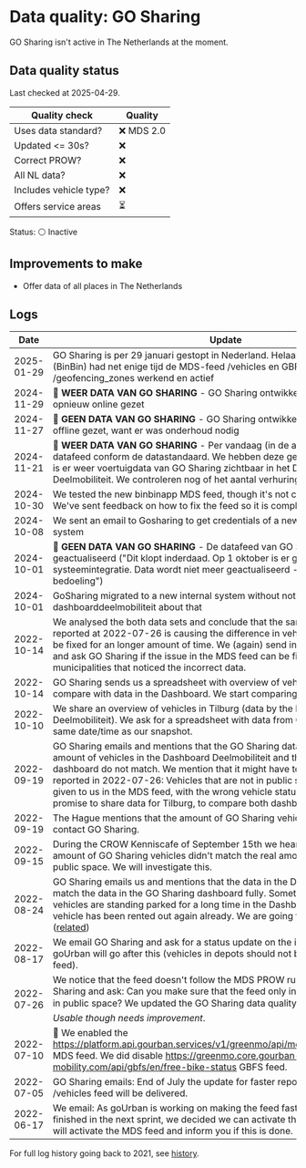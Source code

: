 # Data quality: GO Sharing

GO Sharing isn't active in The Netherlands at the moment.

## Data quality status

Last checked at 2025-04-29.

| **Quality check**           | **Quality**
| --                          | --
| Uses data standard?         | ❌ MDS 2.0
| Updated <= 30s?             | ❌
| Correct PROW?               | ❌
| All NL data?                | ❌
| Includes vehicle type?      | ❌
| Offers service areas        | ⏳

Status: ⚪ Inactive

## Improvements to make

- Offer data of all places in The Netherlands

## Logs

| Date       | Update 
| ----       | ---
| 2025-01-29 | GO Sharing is per 29 januari gestopt in Nederland. Helaas, want GO Sharing (BinBin) had net enige tijd de MDS-feed /vehicles en GBFS-feed /geofencing_zones werkend en actief
| 2024-11-29 | 🎉 **WEER DATA VAN GO SHARING** - GO Sharing ontwikkelteam heeft de feed opnieuw online gezet
| 2024-11-27 | 🐛 **GEEN DATA VAN GO SHARING** - GO Sharing ontwikkelteam heeft de feed offline gezet, want er was onderhoud nodig
| 2024-11-21 | 🎉 **WEER DATA VAN GO SHARING** - Per vandaag (in de avond) is de MDS 2.0 datafeed conform de datastandaard. We hebben deze geactiveerd. Per vandaag is er weer voertuigdata van GO Sharing zichtbaar in het Dashboard Deelmobiliteit. We controleren nog of het aantal verhuringen ook klopt.
| 2024-10-30 | We tested the new binbinapp MDS feed, though it's not compliant with MDS yet. We've sent feedback on how to fix the feed so it is compliant.
| 2024-10-08 | We sent an email to Gosharing to get credentials of a new feed for the new system
| 2024-10-01 | 🐛 **GEEN DATA VAN GO SHARING** - De datafeed van GO Sharing wordt niet meer geactualiseerd ("Dit klopt inderdaad. Op 1 oktober is er gestart met een interne systeemintegratie. Data wordt niet meer geactualiseerd - uiteraard niet de bedoeling")
| 2024-10-01 | GoSharing migrated to a new internal system without notifiying the dashboarddeelmobiliteit about that
| 2022-10-14 | We analysed the both data sets and conclude that the same issue that we reported at 2022-07-26 is causing the difference in vehicles. This issue has to be fixed for an longer amount of time. We (again) send info on how to fix this and ask GO Sharing if the issue in the MDS feed can be fixed. Also we inform the municipalities that noticed the incorrect data.
| 2022-10-14 | GO Sharing sends us a spreadsheet with overview of vehicles in Tilburg, to compare with data in the Dashboard. We start comparing.
| 2022-10-10 | We share an overview of vehicles in Tilburg (data by the Dashboard Deelmobiliteit). We ask for a spreadsheet with data from GO Sharing, for the same date/time as our snapshot.
| 2022-09-19 | GO Sharing emails and mentions that the GO Sharing data team sees that the amount of vehicles in the Dashboard Deelmobiliteit and the amount in their own dashboard do not match. We mention that it might have to do with the issue we reported in 2022-07-26: Vehicles that are not in public space anymore are still given to us in the MDS feed, with the wrong vehicle status. Next to that we promise to share data for Tilburg, to compare both dashboards.
| 2022-09-19 | The Hague mentions that the amount of GO Sharing vehicles is not correct. We contact GO Sharing.
| 2022-09-15 | During the CROW Kenniscafe of September 15th we heard from Tilburg that the amount of GO Sharing vehicles didn't match the real amount of vehicles in public space. We will investigate this.
| 2022-08-24 | GO Sharing emails us and mentions that the data in the Dashboard doesn't match the data in the GO Sharing dashboard fully. Sometimes GO Sharing vehicles are standing parked for a long time in the Dashboard, while in reality the vehicle has been rented out again already. We are going to do research on this ([related](https://github.com/Stichting-CROW/dashboarddeelmobiliteit-datakwaliteit/issues/32))
| 2022-08-17 | We email GO Sharing and ask for a status update on the incorrect feed PROW. goUrban will go after this (vehicles in depots should not be present in the data feed).
| 2022-07-26 | We notice that the feed doesn't follow the MDS PROW rules. We email GO Sharing and ask: Can you make sure that the feed only include vehicles that are in public space? We updated the GO Sharing data quality from 🟢 _Perfect_ to 🟡 _Usable though needs improvement_.
| 2022-07-10 | 🎉 We enabled the https://platform.api.gourban.services/v1/greenmo/api/mds/netherlands/vehicles MDS feed. We did disable https://greenmo.core.gourban-mobility.com/api/gbfs/en/free-bike-status GBFS feed.
| 2022-07-05 | GO Sharing emails: End of July the update for faster reponse times of the MDS /vehicles feed will be delivered.
| 2022-06-17 | We email: As goUrban is working on making the feed faster and this will be finished in the next sprint, we decided we can activate the MDS feed now. We will activate the MDS feed and inform you if this is done.

For full log history going back to 2021, see [history](https://github.com/Stichting-CROW/dashboarddeelmobiliteit-datakwaliteit/blob/38ea1d0b48c7dfe2fa3298e43ceac50d11a27603/provider/GoSharing.md#logs).
